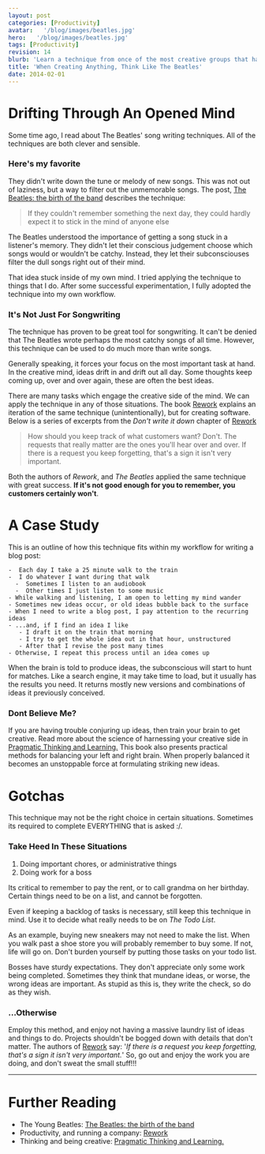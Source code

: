 ```yaml
---
layout: post
categories: [Productivity]
avatar:   '/blog/images/beatles.jpg'
hero:   '/blog/images/beatles.jpg'
tags: [Productivity]
revision: 14
blurb: 'Learn a technique from once of the most creative groups that has ever lived'
title: 'When Creating Anything, Think Like The Beatles'
date: 2014-02-01
---
```


# Drifting Through An Opened Mind
Some time ago, I read about The Beatles' song writing techniques.
All of the techniques are both clever and sensible.

### Here's my favorite

They didn't write down the tune or melody of new songs.
This was not out of laziness, but a way to filter out the unmemorable songs.
The post,
[The Beatles: the birth of the band](http://www.telegraph.co.uk/culture/music/the-beatles/10321180/The-Beatles-the-birth-of-the-band.html)
describes the technique:

> If they couldn't remember something the next day, they could hardly expect it to stick in the mind of anyone else

The Beatles understood the importance of getting a song stuck in a listener's memory.
They didn't let their conscious judgement choose which songs would or wouldn't be catchy.
Instead, they let their subconsciouses filter the dull songs right out of their mind.

That idea stuck inside of my own mind.
I tried applying the technique to things that I do.
After some successful experimentation, I fully adopted the technique into my own workflow.

### It's Not Just For Songwriting
The technique has proven to be great tool for songwriting.
It can't be denied that The Beatles wrote perhaps the most catchy songs of all time.
However, this technique can be used to do much more than write songs.

Generally speaking, it forces your focus on the most important task at hand.
In the creative mind, ideas drift in and drift out all day.
Some thoughts keep coming up, over and over again, these are often the best ideas.

There are many tasks which engage the creative side of the mind.
We can apply the technique in any of those situations.
The book
[Rework](http://www.amazon.com/gp/product/0307463745/ref=as_li_ss_tl?ie=UTF8&camp=1789&creative=390957&creativeASIN=0307463745&linkCode=as2&tag=richsonicom-20)
explains an iteration of the same technique (unintentionally), but for creating software.
Below is a series of excerpts from the *Don't write it down* chapter of
[Rework](http://www.amazon.com/gp/product/0307463745/ref=as_li_ss_tl?ie=UTF8&camp=1789&creative=390957&creativeASIN=0307463745&linkCode=as2&tag=richsonicom-20)

  >  How should you keep track of what customers want? Don't.
  >  The requests that really matter are the ones you'll hear over and over.
  >  If there is a request you keep forgetting, that's a sign it isn't very important.

Both the authors of *Rework*, and *The Beatles* applied the same technique with great success.
**If it's not good enough for you to remember, you customers certainly won't**.

# A Case Study

<p >
  This is an outline of how this technique fits within my workflow for writing a blog post:
</p>

```
-  Each day I take a 25 minute walk to the train
-  I do whatever I want during that walk
  -  Sometimes I listen to an audiobook
  -  Other times I just listen to some music
- While walking and listening, I am open to letting my mind wander
- Sometimes new ideas occur, or old ideas bubble back to the surface
- When I need to write a blog post, I pay attention to the recurring ideas
- ...and, if I find an idea I like
   - I draft it on the train that morning
   - I try to get the whole idea out in that hour, unstructured
   - After that I revise the post many times
- Otherwise, I repeat this process until an idea comes up
```

When the brain is told to produce ideas, the subconscious will start to hunt for matches.
Like a search engine, it may take time to load, but it usually has the results you need.
It returns mostly new versions and combinations of ideas it previously conceived.

### Dont Believe Me?

If you are having trouble conjuring up ideas, then train your brain to get creative.
Read more about the science of harnessing your creative side in
[Pragmatic Thinking and Learning.](http://www.amazon.com/gp/product/1934356050/ref=as_li_ss_tl?ie=UTF8&camp=1789&creative=390957&creativeASIN=1934356050&linkCode=as2&tag=richsonicom-20)
This book also presents practical methods for balancing your left and right brain.
When properly balanced it becomes an unstoppable force at formulating striking new ideas.
  
# Gotchas  

This technique may not be the right choice in certain situations.
Sometimes its required to complete EVERYTHING that is asked :/.
  
### Take Heed In These Situations
  
1. Doing important chores, or administrative things
1. Doing work for a boss
  
Its critical to remember to pay the rent, or to call grandma on her birthday.
Certain things need to be on a list, and cannot be forgotten.

Even if keeping a backlog of tasks is necessary, still keep this technique in mind.
Use it to decide what really needs to be on *The Todo List*.

As an example, buying new sneakers may not need to make the list.
When you walk past a shoe store you will probably remember to buy some.
If not, life will go on.
Don't burden yourself by putting those tasks on your todo list.

Bosses have sturdy expectations.
They don't appreciate only some work being completed.
Sometimes they think that mundane ideas, or worse, the wrong ideas are important.
As stupid as this is, they write the check, so do as they wish.

  
### ...Otherwise

Employ this method, and enjoy not having a massive laundry list of ideas and things to do.
Projects shouldn't be bogged down with details that don't matter.
The authors of 
[Rework](http://www.amazon.com/gp/product/0307463745/ref=as_li_ss_tl?ie=UTF8&camp=1789&creative=390957&creativeASIN=0307463745&linkCode=as2&tag=richsonicom-20)
say: '*If there is a request you keep forgetting, that's a sign it isn't very important.*'
So, go out and enjoy the work you are doing, and don't sweat the small stuff!!!

--------------------
# Further Reading

  * The Young Beatles: [The Beatles: the birth of the band](http://www.telegraph.co.uk/culture/music/the-beatles/10321180/The-Beatles-the-birth-of-the-band.html)
  * Productivity, and running a company: [Rework](http://www.amazon.com/gp/product/0307463745/ref=as_li_ss_tl?ie=UTF8&camp=1789&creative=390957&creativeASIN=0307463745&linkCode=as2&tag=richsonicom-20)
  * Thinking and being creative: [Pragmatic Thinking and Learning.](http://www.amazon.com/gp/product/1934356050/ref=as_li_ss_tl?ie=UTF8&camp=1789&creative=390957&creativeASIN=1934356050&linkCode=as2&tag=richsonicom-20)
